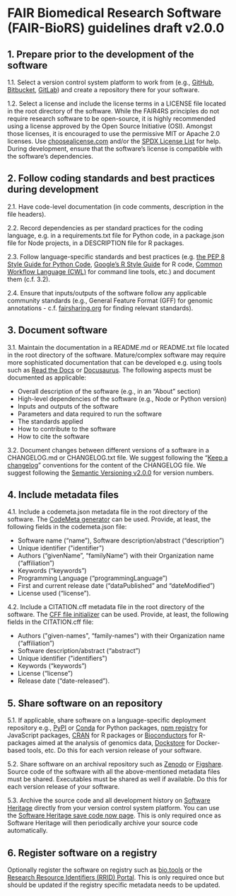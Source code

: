 # FAIR Biomedical Research Software (FAIR-BioRS) guidelines draft v2.0.0

## 1. Prepare prior to the development of the software

1.1. Select a version control system platform to work from (e.g., [GitHub](https://github.com/), [Bitbucket](https://bitbucket.org/), [GitLab](https://gitlab.com/)) and create a repository there for your software.

1.2. Select a license and include the license terms in a LICENSE file located in the root directory of the software. While the FAIR4RS principles do not require research software to be open-source, it is highly recommended using a license approved by the Open Source Initiative (OSI). Amongst those licenses, it is encouraged to use the permissive MIT or Apache 2.0 licenses. Use [choosealicense.com](https://choosealicense.com/) and/or the [SPDX License List](https://spdx.org/licenses/) for help. During development, ensure that the software’s license is compatible with the software’s dependencies.

## 2. Follow coding standards and best practices during development

2.1. Have code-level documentation (in code comments, description in the file headers).

2.2. Record dependencies as per standard practices for the coding language, e.g. in a requirements.txt file for Python code, in a package.json file for Node projects, in a DESCRIPTION file for R packages.

2.3. Follow language-specific standards and best practices (e.g. [the PEP 8 Style Guide for Python Code](https://peps.python.org/pep-0008/), [Google’s R Style Guide](https://google.github.io/styleguide/Rguide.html) for R code, [Common Workflow Language (CWL)](https://www.commonwl.org/) for command line tools, etc.) and document them (c.f. 3.2).

2.4. Ensure that inputs/outputs of the software follow any applicable community standards (e.g., General Feature Format (GFF) for genomic annotations - c.f. [fairsharing.org](https://fairsharing.org/) for finding relevant standards). 

## 3. Document software 

3.1. Maintain the documentation in a README.md or README.txt file located in the root directory of the software. Mature/complex software may require more sophisticated documentation that can be developed e.g. using tools such as [Read the Docs](https://readthedocs.org/) or [Docusaurus](docusaurus.io). The following aspects must be documented as applicable: 
- Overall description of the software (e.g., in an “About” section)
- High-level dependencies of the software (e.g., Node or Python version)
- Inputs and outputs of the software
- Parameters and data required to run the software
- The standards applied
- How to contribute to the software
- How to cite the software

3.2. Document changes between different versions of a software in a CHANGELOG.md or CHANGELOG.txt file. We suggest following the “[Keep a changelog](https://keepachangelog.com/)” conventions for the content of the CHANGELOG file. We suggest following the [Semantic Versioning v2.0.0](https://semver.org/spec/v2.0.0.html) for version numbers.

## 4. Include metadata files

4.1. Include a codemeta.json metadata file in the root directory of the software. The [CodeMeta generator](https://codemeta.github.io/codemeta-generator/) can be used. Provide, at least, the following fields in the codemeta.json file: 
- Software name (“name”), Software description/abstract (“description”)
- Unique identifier ("identifier")
- Authors (“givenName”, “familyName”) with their Organization name (“affiliation”)
- Keywords (“keywords”)
- Programming Language (“programmingLanguage”)
- First and current release date (“dataPublished” and “dateModified”)
- License used (“license”).

4.2. Include a CITATION.cff metadata file in the root directory of the software. The [CFF file initializer](https://citation-file-format.github.io/cff-initializer-javascript/) can be used. Provide, at least, the following fields in the CITATION.cff file:
- Authors ("given-names", “family-names") with their Organization name (“affiliation”)
- Software description/abstract (“abstract”)
- Unique identifier ("identifiers")
- Keywords (“keywords”)
- License (“license”)
- Release date (“date-released”).


## 5. Share software on an repository

5.1. If applicable, share software on a language-specific deployment repository e.g., [PyPI](https://pypi.org/) or [Conda](https://anaconda.org/anaconda/repo) for Python packages, [npm registry](https://www.npmjs.com/) for JavaScript packages, [CRAN](https://cran.r-project.org/) for R packages or [Bioconductors](https://www.bioconductor.org/) for R-packages aimed at the analysis of genomics data, [Dockstore](https://dockstore.org/) for Docker-based tools, etc. Do this for each version release of your software.

5.2. Share software on an archival repository such as [Zenodo](https://zenodo.org/) or [Figshare](https://figshare.com/). Source code of the software with all the above-mentioned metadata files must be shared. Executables must be shared as well if available. Do this for each version release of your software.

5.3. Archive the source code and all development history on [Software Heritage](https://www.softwareheritage.org/) directly from your version control system platform. You can use the [Software Heritage save code now page](https://archive.softwareheritage.org/save/). This is only required once as Software Heritage will then periodically archive your source code automatically. 

## 6. Register software on a registry
Optionally register the software on registry such as [bio.tools](https://bio.tools/) or the [Research Resource Identifiers (RRID) Portal](https://scicrunch.org/resources/about/resource). This is only required once but should be updated if the registry specific metadata needs to be updated.


